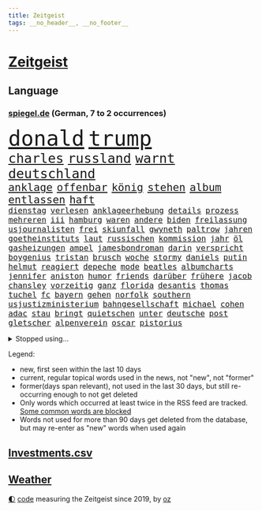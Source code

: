 ```yaml
---
title: Zeitgeist
tags: __no_header__, __no_footer__
---
```


# [Zeitgeist](https://oliz.io/zeitgeist/)

## Language

<h3><a href="https://www.spiegel.de" target="_blank">spiegel.de</a> (German, 7 to 2 occurrences)</h3>
<p style="font-family:monospace">
<span style="font-size:32pt"><a href="news_links.html#donald" class="current">donald</a></span>
<span style="font-size:32pt"><a href="news_links.html#trump" class="current">trump</a></span>
<br>
<span style="font-size:20pt"><a href="news_links.html#charles" class="current">charles</a></span>
<span style="font-size:20pt"><a href="news_links.html#russland" class="current">russland</a></span>
<span style="font-size:20pt"><a href="news_links.html#warnt" class="current">warnt</a></span>
<span style="font-size:20pt"><a href="news_links.html#deutschland" class="current">deutschland</a></span>
<br>
<span style="font-size:16pt"><a href="news_links.html#anklage" class="current">anklage</a></span>
<span style="font-size:16pt"><a href="news_links.html#offenbar" class="current">offenbar</a></span>
<span style="font-size:16pt"><a href="news_links.html#könig" class="current">könig</a></span>
<span style="font-size:16pt"><a href="news_links.html#stehen" class="current">stehen</a></span>
<span style="font-size:16pt"><a href="news_links.html#album" class="current">album</a></span>
<span style="font-size:16pt"><a href="news_links.html#entlassen" class="current">entlassen</a></span>
<span style="font-size:16pt"><a href="news_links.html#haft" class="current">haft</a></span>
<br>
<span style="font-size:12pt"><a href="news_links.html#dienstag" class="current">dienstag</a></span>
<span style="font-size:12pt"><a href="news_links.html#verlesen" class="new">verlesen</a></span>
<span style="font-size:12pt"><a href="news_links.html#anklageerhebung" class="new">anklageerhebung</a></span>
<span style="font-size:12pt"><a href="news_links.html#details" class="current">details</a></span>
<span style="font-size:12pt"><a href="news_links.html#prozess" class="current">prozess</a></span>
<span style="font-size:12pt"><a href="news_links.html#mehreren" class="current">mehreren</a></span>
<span style="font-size:12pt"><a href="news_links.html#iii" class="current">iii</a></span>
<span style="font-size:12pt"><a href="news_links.html#hamburg" class="current">hamburg</a></span>
<span style="font-size:12pt"><a href="news_links.html#waren" class="current">waren</a></span>
<span style="font-size:12pt"><a href="news_links.html#andere" class="current">andere</a></span>
<span style="font-size:12pt"><a href="news_links.html#biden" class="current">biden</a></span>
<span style="font-size:12pt"><a href="news_links.html#freilassung" class="current">freilassung</a></span>
<span style="font-size:12pt"><a href="news_links.html#usjournalisten" class="new">usjournalisten</a></span>
<span style="font-size:12pt"><a href="news_links.html#frei" class="current">frei</a></span>
<span style="font-size:12pt"><a href="news_links.html#skiunfall" class="new">skiunfall</a></span>
<span style="font-size:12pt"><a href="news_links.html#gwyneth" class="current">gwyneth</a></span>
<span style="font-size:12pt"><a href="news_links.html#paltrow" class="current">paltrow</a></span>
<span style="font-size:12pt"><a href="news_links.html#jahren" class="current">jahren</a></span>
<span style="font-size:12pt"><a href="news_links.html#goetheinstituts" class="new">goetheinstituts</a></span>
<span style="font-size:12pt"><a href="news_links.html#laut" class="current">laut</a></span>
<span style="font-size:12pt"><a href="news_links.html#russischen" class="current">russischen</a></span>
<span style="font-size:12pt"><a href="news_links.html#kommission" class="current">kommission</a></span>
<span style="font-size:12pt"><a href="news_links.html#jahr" class="current">jahr</a></span>
<span style="font-size:12pt"><a href="news_links.html#öl" class="current">öl</a></span>
<span style="font-size:12pt"><a href="news_links.html#gasheizungen" class="current">gasheizungen</a></span>
<span style="font-size:12pt"><a href="news_links.html#ampel" class="current">ampel</a></span>
<span style="font-size:12pt"><a href="news_links.html#jamesbondroman" class="new">jamesbondroman</a></span>
<span style="font-size:12pt"><a href="news_links.html#darin" class="current">darin</a></span>
<span style="font-size:12pt"><a href="news_links.html#verspricht" class="current">verspricht</a></span>
<span style="font-size:12pt"><a href="news_links.html#boygenius" class="new">boygenius</a></span>
<span style="font-size:12pt"><a href="news_links.html#tristan" class="new">tristan</a></span>
<span style="font-size:12pt"><a href="news_links.html#brusch" class="new">brusch</a></span>
<span style="font-size:12pt"><a href="news_links.html#woche" class="current">woche</a></span>
<span style="font-size:12pt"><a href="news_links.html#stormy" class="current">stormy</a></span>
<span style="font-size:12pt"><a href="news_links.html#daniels" class="current">daniels</a></span>
<span style="font-size:12pt"><a href="news_links.html#putin" class="current">putin</a></span>
<span style="font-size:12pt"><a href="news_links.html#helmut" class="new">helmut</a></span>
<span style="font-size:12pt"><a href="news_links.html#reagiert" class="current">reagiert</a></span>
<span style="font-size:12pt"><a href="news_links.html#depeche" class="new">depeche</a></span>
<span style="font-size:12pt"><a href="news_links.html#mode" class="current">mode</a></span>
<span style="font-size:12pt"><a href="news_links.html#beatles" class="current">beatles</a></span>
<span style="font-size:12pt"><a href="news_links.html#albumcharts" class="new">albumcharts</a></span>
<span style="font-size:12pt"><a href="news_links.html#jennifer" class="current">jennifer</a></span>
<span style="font-size:12pt"><a href="news_links.html#aniston" class="new">aniston</a></span>
<span style="font-size:12pt"><a href="news_links.html#humor" class="current">humor</a></span>
<span style="font-size:12pt"><a href="news_links.html#friends" class="new">friends</a></span>
<span style="font-size:12pt"><a href="news_links.html#darüber" class="current">darüber</a></span>
<span style="font-size:12pt"><a href="news_links.html#frühere" class="current">frühere</a></span>
<span style="font-size:12pt"><a href="news_links.html#jacob" class="new">jacob</a></span>
<span style="font-size:12pt"><a href="news_links.html#chansley" class="new">chansley</a></span>
<span style="font-size:12pt"><a href="news_links.html#vorzeitig" class="current">vorzeitig</a></span>
<span style="font-size:12pt"><a href="news_links.html#ganz" class="current">ganz</a></span>
<span style="font-size:12pt"><a href="news_links.html#florida" class="current">florida</a></span>
<span style="font-size:12pt"><a href="news_links.html#desantis" class="current">desantis</a></span>
<span style="font-size:12pt"><a href="news_links.html#thomas" class="current">thomas</a></span>
<span style="font-size:12pt"><a href="news_links.html#tuchel" class="current">tuchel</a></span>
<span style="font-size:12pt"><a href="news_links.html#fc" class="current">fc</a></span>
<span style="font-size:12pt"><a href="news_links.html#bayern" class="current">bayern</a></span>
<span style="font-size:12pt"><a href="news_links.html#gehen" class="current">gehen</a></span>
<span style="font-size:12pt"><a href="news_links.html#norfolk" class="new">norfolk</a></span>
<span style="font-size:12pt"><a href="news_links.html#southern" class="new">southern</a></span>
<span style="font-size:12pt"><a href="news_links.html#usjustizministerium" class="new">usjustizministerium</a></span>
<span style="font-size:12pt"><a href="news_links.html#bahngesellschaft" class="current">bahngesellschaft</a></span>
<span style="font-size:12pt"><a href="news_links.html#michael" class="current">michael</a></span>
<span style="font-size:12pt"><a href="news_links.html#cohen" class="current">cohen</a></span>
<span style="font-size:12pt"><a href="news_links.html#adac" class="current">adac</a></span>
<span style="font-size:12pt"><a href="news_links.html#stau" class="current">stau</a></span>
<span style="font-size:12pt"><a href="news_links.html#bringt" class="current">bringt</a></span>
<span style="font-size:12pt"><a href="news_links.html#quietschen" class="new">quietschen</a></span>
<span style="font-size:12pt"><a href="news_links.html#unter" class="current">unter</a></span>
<span style="font-size:12pt"><a href="news_links.html#deutsche" class="current">deutsche</a></span>
<span style="font-size:12pt"><a href="news_links.html#post" class="current">post</a></span>
<span style="font-size:12pt"><a href="news_links.html#gletscher" class="current">gletscher</a></span>
<span style="font-size:12pt"><a href="news_links.html#alpenverein" class="new">alpenverein</a></span>
<span style="font-size:12pt"><a href="news_links.html#oscar" class="current">oscar</a></span>
<span style="font-size:12pt"><a href="news_links.html#pistorius" class="current">pistorius</a></span>
</p>
<details>
<summary>Stopped using...</summary>
<p class="former" style="font-size:12pt">
diktator(891) gerechtigkeit(890) metropole(890) gerüchte(889) leichter(889) bayerische(888) befinden(888) bewerber(888) legendären(888) reiche(888) einführen(887) fahrzeuge(887) maskenpflicht(887) november(887) privaten(887) hinaus(886) san(886) verdient(886) bmw(885) fdpchef(885) maß(885) niederländische(885) schlug(885) termin(885) verkündet(885) entdeckung(884) halle(884) kamera(884) leistung(884) nigeria(884) niveau(884) standort(884) bedeuten(883) duell(883) kandidaten(883) rettet(883) fahrt(882) gastgeber(882) herbst(882) joachim(882) kochen(882) locker(882) müller(882) reißt(882) beispiel(881) berufung(881) geschäfte(881) gestoßen(881) jörg(881) lebte(881) londoner(881) monatelang(881) premiere(881) schmidt(881) senken(881) verhängen(881) warf(881) egal(880) kriminellen(880) sendet(880) türkischen(880) wofür(880) csuchef(879) gutes(879) holen(879) leid(879) sichergestellt(879) stürzte(879) einreisen(878) dementiert(877) flüchtlingen(877) größer(877) null(877) potsdam(877) preisen(877) tödlich(877) zoo(877) bedeutung(876) endete(876) meinem(876) stadion(876) amnesty(875) auswahl(875) brasiliens(875) erinnern(875) geheimnis(875) islamischen(875) voraus(875) befreien(874) produzieren(874) veranstalter(874) vergessen(874) feld(873) form(873) befreit(872) beleidigt(872) distanziert(872) gefangene(872) tragödie(872) verbände(872) oppositionelle(871) regiert(871) reiste(871) schaffte(871) vorstellen(871) wies(871) dich(870) schlimmste(870) teenager(870) wähler(870) bewegen(869) erlebte(869) extremen(869) mehrerer(869) vorsprung(869) abschaffen(868) echten(868) einiger(868) gestürzt(868) hotels(868) zweimal(868) kehrte(867) abgelehnt(866) dran(865) vorne(865) bob(864) drogen(863) enttäuschung(863) müsste(863) warm(862) gesundheitsministerium(861) kabul(861) erfolgreichsten(860) iphone(860) cduchef(859) entschuldigung(859) rechtzeitig(859) behalten(858) steffen(858) flagge(857) empfehlung(854) präsenz(854) chats(852) kräfte(850) solchen(850) uhaft(849) einkommen(845) ursprünglich(840) geflohen(833) ausgetragen(828) abschluss(821) nick(799) milliardär(776) währung(774) zusätzlichen(772) fotografiert(769) verlusten(754) gregor(722) bewirbt(709) blut(700) stoltenberg(688) finanziert(685) militärische(677) schwerste(660) spiegelreporter(646) eröffnung(634) seither(630) volk(630) wenigsten(626) drohenden(623) inflationsrate(622) leichten(622) australischen(607) ralf(603) bedankt(602) flut(596) landsleute(595) ausgefallen(592) lebten(589) inszenieren(587) gesund(586) dörfer(579) ali(574) gestern(573) anlage(564) verstecken(564) wirtschaftskrise(555) 2025(553) 73(549) teamkollege(543) telefoniert(538) schnelles(537) abhängigkeit(528) bekräftigt(526) kurze(521) ruhestand(519) verschlechtert(515) verständigt(514) eingefroren(505) weißer(505) abu(504) rhein(504) ungewöhnliche(498) obersten(493) generationen(488) oberlandesgericht(488) tödlichem(487) nutzung(486) versuche(486) eindringlichen(484) summen(484) rande(482) 77(478) trip(478) laura(475) einfacher(468) waffenruhe(465) brennt(460) emotional(454) einzig(447) energieversorgung(446) bronze(444) ersatz(443) borrell(442) propaganda(442) waffenlieferungen(441) zerstörung(440) g7staaten(439) rennstall(439) model(436) sanitäter(435) ansprüche(434) flugzeugen(432) hinzu(432) kahn(430) cool(429) ring(428) vettel(426) untergang(424) vorm(423) berichteten(422) wandern(422) bonn(421) 2002(417) wagt(415) albert(411) klitschko(409) journalismus(406) einheiten(404) krankheiten(403) umfragen(399) fremd(398) verwaltung(395) 350(394) 40000(391) schätzt(387) sitz(387) klug(384) torwart(384) fortsetzen(383) ukrainenews(376) vorab(376) interessiert(374) verspätet(372) fünften(367) stoff(367) ankommt(363) rekordtief(363) hochschule(360) töchter(360) söhne(357) hochrangigen(355) exfreundin(353) messerattacke(352) sexismus(351) starkes(350) dicke(346) organisierte(345) andrej(343) spekulationen(343) tankrabatt(343) abgrund(341) ball(337) g7(336) austria(334) ertrinken(334) gearbeitet(328) schwerverletzte(326) einsetzt(324) usdollar(322) hammer(321) ausbeutung(319) bayreuth(316) klopp(315) fahrräder(314) gepäck(309) schau(309) verdrängen(309) fragwürdige(308) el(307) trocken(306) verschwanden(303) harter(302) klimakatastrophe(300) mobbing(299) empfindet(298) lngterminal(298) carlo(296) demonstrierende(296) zumutung(295) debattiert(293) verdrängt(293) verklagen(293) syrischen(292) zeremonie(292) heimspiel(291) vermittelte(291) kaiserslautern(290) französischer(286) tiefer(286) belegt(284) laufender(284) save(284) exmann(283) brittney(282) griner(282) kapazitäten(281) 54(275) hast(274) bewiesen(273) geschrumpft(273) maschine(273) bestimmter(272) attraktiver(270) zwillinge(270) internationales(267) hubert(266) unentschieden(266) möbel(265) dokumentation(263) plädieren(262) alzheimer(261) neustart(261) setzten(260) ängste(260) fehlten(257) bruttoinlandsprodukt(256) instrument(255) kampagne(255) genauer(254) golfstaat(254) heim(254) bundeskartellamt(253) davis(253) uneins(253) verteilen(253) geschichtenewsletter(252) hanna(252) islamische(251) sehe(251) bemerkenswert(250) stören(249) l(247) diente(246) berlinneukölln(245) gestrandete(244) koffer(244) bond(243) saale(243) fasst(240) pipeline(240) solches(239) verleihung(239) flugzeugbauer(236) victoria(236) wiedersehen(236) energiesektor(234) schönheitsideale(230) glücklichen(228) üppige(227) waffensysteme(226) antony(225) children(225) tode(225) protestbewegung(224) feierabend(223) lokalen(222) volksheld(222) erhielten(221) island(221) flüsse(220) technisch(220) gelohnt(219) 14jährige(218) nebenwirkungen(217) durchzusetzen(215) terminal(215) nation(214) selbstbewusstsein(214) komplikationen(213) parken(213) zahlte(213) heidenheim(212) twitteraccount(212) geistlichen(210) beworben(207) ganzes(207) oleksij(206) wünsche(203) klappen(202) marken(202) 19jähriger(201) bestes(201) gründete(201) regenfällen(200) telekom(200) ausliefern(198) geprallt(198) banden(197) goldener(197) patzte(197) bundesarbeitsgericht(196) schmuck(196) autobiografie(195) gefährdung(195) intrigen(195) trauma(195) eben(193) farben(193) überreste(193) rihanna(192) satellitenbilder(192) zurückkehren(192) zuschuss(191) bonus(190) rutschen(190) chefredakteurin(189) durchgang(189) unionsfraktion(189) verhaltens(189) interessierte(185) piste(185) preisgekrönte(185) radfahrerin(185) bauart(182) kriminalität(182) polizeichef(182) rechtsradikale(182) geburtenrate(181) fame(180) harmonie(180) tarifstreit(180) besessen(179) yorker(179) zuzug(179) ausgenutzt(178) sportlerin(178) wüste(178) 2050(177) nationalsozialismus(177) wintershall(177) luftangriff(176) ndr(176) fortschrittlich(175) oregon(174) vegane(173) branchen(172) ernüchternd(172) lissabon(172) makejew(172) psychologin(172) unternehmensberatung(172) defizite(171) hingerichtet(171) bootsunglück(170) hessischen(170) ehrung(169) rekordhalter(169) sohnes(169) sprangen(169) windsor(169) zusage(169) beherrscht(166) finanzämter(166) kurswechsel(166) hergestellt(165) rückblick(165) symbole(165) vereine(164) verfängt(164) phoenix(163) vergnügen(163) müht(162) steven(162) soldatin(160) tunesien(160) daniela(159) flüssigerdgas(159) opel(159) raketenangriffe(159) staatsmedien(159) belege(158) iocpräsident(158) hungersnot(157) immunsystem(157) überraschte(157) 3500(156) direktor(156) knöchel(155) ukrainefeldzug(155) unovollversammlung(155) urteilt(155) parolen(154) überbringen(153) übergewicht(153) abgelegt(152) erzielen(152) tendenz(152) ausgegeben(151) eingezogen(151) geiger(151) kaltluft(151) kurdische(151) wumms(151) zitiert(151) ecken(150) rasanter(150) verachtung(150) verhelfen(149) weltbank(149) dominik(148) faschistischen(148) streits(147) bereichen(146) deckel(146) natogeneralsekretär(145) schweben(145) mats(144) teenagerin(144) unverständnis(144) absolviert(143) emanzipation(142) mullahregime(142) daei(141) minsk(140) unternommen(140) höchststrafe(139) leukämie(139) tankstellen(139) abgefeuert(138) erklärungen(138) schulterschluss(138) topspieler(138) gewehrt(137) hot(137) jemanden(137) spannende(137) gegessen(136) katholischer(136) missionen(136) neudelhi(136) schlachtfeld(136) tottenham(136) wiederholung(136) witze(136) year(136) ersticken(135) titanic(135) hilton(134) sinnlos(134) titelfavorit(134) gestohlenen(132) orden(132) steuert(132) trage(132) versichert(132) ceo(130) gefälscht(130) kerzen(130) tieres(130) mitarbeitern(129) schmid(129) leidenschaft(128) sibirien(128) säge(128) korruptionsskandal(127) billigt(126) del(126) rücktrittsankündigung(126) ulm(126) zugeständnisse(125) volkswirtschaft(124) hotspur(123) schossen(123) kremlgegner(122) spielzeug(122) besserer(121) meiden(121) verbannen(121) dihk(120) korruptionsprozess(120) kostenloses(120) podium(120) miles(119) museums(119) südafrikas(119) dhabi(118) sozialamt(118) bowie(117) chinesisches(117) diktators(116) hexen(116) profit(116) staates(116) stellenabbau(116) verunsichert(116) liberale(115) basf(114) nordkoreanische(114) umsatzeinbruch(114) neuartigen(113) abbauen(112) prophezeit(112) skispringen(112) straßenblockaden(112) charme(111) maren(111) nullcovidpolitik(111) skispringerin(111) süß(111) zukommt(111) ohr(110) verkleidet(110) emily(109) hirn(109) protestierende(109) traunstein(109) nevada(108) exemplare(107) sieges(107) tribüne(107) unterschriften(107) dea(106) pasta(106) prangt(106) schädel(106) gewöhnt(105) bosch(104) erdgasförderung(104) ließe(104) militärpräsenz(103) mitreden(103) segler(103) verdoppeln(102) ekrem(101) game(101) istanbuls(101) i̇mamoğlu(101) kunstwerk(101) nachgegangen(101) prorussische(101) punk(101) raketentest(101) spiegelpodcast(101) wagnergruppe(101) bräuchten(100) gegenentwurf(100) isolieren(100) linus(100) saarlouis(100) todesurteil(100) bestellen(99) reste(98) terrasse(98) ökotest(98) angriffskrieges(97) inhaftierter(97) oman(97) banker(96) leeren(96) madonna(96) spielmacher(96) goldenen(95) persönlichkeit(95) siebte(95) wundern(95) nordirlandprotokoll(94) leopardpanzern(93) naturschützer(93) akzeptanz(92) bernhard(92) rheinland(92) sangen(92) wutausbruch(92) klimabericht(91) paartherapeuten(91) praxen(91) römer(91) unmöglich(91) verschanzen(91) asylbewerber(90) erdbebens(90) erhob(90) erwürgt(90) hernández(90) legten(90) sattel(90) steuerzahlerbund(90) wmauftakt(90) geringen(89) gespült(89) labern(89) treffers(89) ungewöhnlicher(89) heungmin(88) negativrekord(88) rassismusvorwurf(88) rächt(88) son(88) vizeweltmeister(88) wahren(88) biograf(87) getränke(87) kanäle(87) maier(87) prämie(87) 170000(86) abschieben(86) absolut(86) bukele(86) escooter(86) gebrannt(86) milliardensubventionen(86) nayib(86) parlamentsausschuss(86) salvador(86) trieb(86) vätern(86) wunderbare(86) filzskandal(85) illerkirchberg(85) missbrauchte(85) oberhof(85) rettungsarbeiten(85) strukturelle(85) umziehen(85) unterbrechen(85) millionenpublikum(84) mutig(84) pfarrer(84) sicherungsverwahrung(84) armbruster(83) autobahnbau(83) bands(83) hecking(83) nathalie(83) sanktionsumgehung(83) 70000(82) angehören(82) kundgebung(82) nadelbäumen(82) neymars(82) raucher(82) verschütteten(82) wegfall(82) 999(81) co2speicher(81) drangen(81) brettspiele(80) nina(80) onlinekauf(80) pionier(80) verwirklichen(80) einwanderer(79) kuschen(79) mindern(79) notprogramm(79) vorlegen(79) abgefangen(78) cold(78) grundlegenden(78) handelspartner(78) mexikostadt(78) mitgliedsländer(78) revolutionswächter(78) unerwarteter(78) winterwetter(78) 26jähriger(77) auswärtiges(77) düsseldorfer(77) hungern(77) leine(77) rechtmäßigkeit(77) satzung(77) schweinfurt(77) vorstandswahl(77) zuschläge(77) ganzer(76) raumkapsel(76) sagten(76) vorweg(76) wilde(76) brustkrebs(75) feldern(75) frost(75) pillen(75) selbstverständlichkeit(75) senatorin(75) öffentlichkeitswirksam(75) auflage(74) todesliste(74) viereinhalb(74) afdpolitikerin(73) arbeitszeiten(73) besserung(73) eröffnen(73) geeilt(73) jva(73) zankt(73) benötigte(72) derbe(72) krebstherapie(72) maserati(72) ostafrika(72) rechtsextremisten(72) zufriedener(72) 32jährige(71) autoritäre(71) bass(71) festivals(71) gebühren(71) gängige(71) häftlinge(71) mitsamt(71) niederbayern(71) schilderte(71) sojuskapsel(71) verharmlosung(71) community(70) genehmigungen(70) klüger(70) nhl(70) säcken(70) filmfestival(69) unterstütze(69) abgewickelt(68) abschlussdokument(68) lüdenscheid(68) saßen(68) vorhanden(68) zweitligist(68) avatar(67) benfica(67) eigenlob(67) entnommen(67) höhen(67) ahmad(66) akute(66) patientenschützer(66) price(66) wolodymir(66) zwischenbilanz(66) ludwigshafen(65) brannten(64) fleischwolf(64) foster(64) geförderte(64) geschwister(64) granate(64) großraum(64) kandidatin(64) bars(63) cameron(63) einsatzbereit(63) lautstarker(63) neumünster(63) arktische(62) autobahnbrücke(62) deutschsprachigen(62) graf(62) lügenmärchen(62) sammlung(62) seeler(62) stiehlt(62) bearbeitet(61) cambridge(61) geleitet(61) süditalien(61) wohlstand(61) 80jähriger(60) basketballprofi(60) ersatzfreiheitsstrafen(60) werft(60) beendigung(59) chinese(59) gelangte(59) gespart(59) onlinehandel(59) schiene(59) usinformationen(59) fehlendes(58) gunther(58) kreativer(58) wellinger(58) zufällig(58) antikatermittel(57) demokratisch(57) geschmückten(57) kurdischen(57) tunnel(57) 250000(56) euabgeordneter(56) gesichtet(56) jungstar(56) kommender(56) lebkuchen(56) minderjährigen(56) putingegner(56) verschärfte(56) abgesichert(55) abzukassieren(55) airbnb(55) bänke(55) franco(55) sag(55) unbemerkt(55) zeitplan(55) 365(54) fahrschein(54) yvonne(54) babysitter(53) dunkler(53) ebikes(53) einbrechen(53) energieträger(53) leistungen(53) 1999(52) botschafterin(52) elektrische(52) galaxien(52) gedenken(52) romeo(52) verfolger(52) ärgerte(52) bundespolitische(51) früherem(51) gefängnisstrafe(51) grünenchefin(51) leopard(51) nervt(51) netflixfilm(51) schild(51) spdregierungschefin(51) sprüche(51) bestechungsskandal(50) gesammelt(50) koks(50) langläuferinnen(50) neureuther(50) revanchiert(50) schreckschusswaffen(50) antisemitischer(49) kuriosen(49) repariert(49) trieben(49) wmgeneralprobe(49) überdenken(49) beschwört(48) brandenburgs(48) mitschüler(48) besuchte(47) kleider(47) konto(47) newcastle(47) reichert(47) vorwerfen(47) 425(46) automarkt(46) fehlerhaft(46) gastauftritt(46) gefühlt(46) hitlergruß(46) pantera(46) rock(46) antritt(45) bowl(45) festspiele(45) gestörte(45) olympiadritte(45) passagen(45) platzverweis(45) queensland(45) vertraut(45) windenergieausbau(45) zaubertor(45) zurückgelassen(45) formieren(44) mccartney(44) nicolas(44) südsudan(44) archäologie(43) batteriewerk(43) durchschnittliche(43) katastrophalen(43) massenstart(43) polarisieren(43) antonio(42) exkommandeur(42) karnevals(42) patzer(42) teich(42) verletzungspause(42) anja(41) containern(41) draisaitl(41) fluchtroute(41) kürzen(41) leopardlieferung(41) sandsäcken(41) webb(41) zwang(41) abwanderung(40) buchläden(40) eigentum(40) geistliche(40) nürnberger(40) schneeregen(40) theorien(40) 22jährigen(39) aufsichtsbehörde(39) bundesligaspiel(39) g+j(39) grundsteuer(39) only(39) sportwagen(39) vermittlerrolle(39) bandenkriminalität(38) erden(38) freistaat(38) jubiläum(38) ohrfeige(38) schönheitswettbewerb(38) angestiegen(37) durchfahrt(37) elektrischen(37) genießt(37) hansgeorg(37) intendantin(37) maaßen(37) murray(37) nötigung(37) state(37) vorzubereiten(37) wmsilber(37) abgelehnte(36) aiwanger(36) bekomme(36) frauenfeindlichkeit(36) highlight(36) lahmgelegt(36) pfosten(36) stoppte(36) zulasten(36) jahrelangem(35) oberstaatsanwalt(35) portland(35) sonntagmorgen(35) spiegelredakteurin(35) sportverein(35) césar(34) gramm(34) kürze(34) wunden(34) favoritin(33) kriegsgerät(33) stellvertretende(33) symbolische(33) gestiegener(32) lebendig(32) schöpfer(32) souveräner(32) 18000(31) allergiker(31) felipe(31) hinzugefügt(31) kriegsbeginns(31) witwe(31) zögerlichkeit(31) aussuchen(30) geklauten(30) helsinki(30) kassenpatienten(30) transparente(30) werdende(30) zögern(30) himbeeren(29) leihmutterschaft(29) wandlung(29) 65jährigen(28) ambitionen(28) aufzubewahren(28) behielt(28) brokstedt(28) fünfter(28) straßer(28) uefa(28) verschleppte(28) water(28) way(28) ausdauernd(27) aussetzung(27) gewinnern(27) ibrahim(27) wahrscheinlichkeit(27) hinterbliebenen(26) paypal(26) veraltet(26) bip(25) co₂zertifikate(25) gewisser(25) taugen(25) umgerechnet(25) weitestgehend(25) 1600(24) herrmanns(24) gültige(23) magen(23) propagandashow(23) rechtfertigen(23) startabkommen(23) tschechische(23) aktionären(22) baten(22) battle(22) gruner+jahr(22) kiwerkzeuge(22) kriegsjahr(22) nadia(22) nordwesten(22) pflegebedürftige(22) solutions(22) wichtigere(22) zelt(22) 80jährige(21) arbeitnehmervertreter(21) beanstandet(21) horrend(21) pflichtdienst(21) reschke(21) teilnehmende(21) unterbinden(21) vergriffen(21) anstehenden(20) halbmond(20) konsens(20) leidenschaftlicher(20) panzerbataillon(20) renommierten(20) scheiße(20) vernichtenden(20) abtransportiert(19) dfbpokal(19) greifswald(19) nachbeben(19) überaus(19) einschränkung(18) geschnappt(18) kanälen(18) luftwaffenstützpunkt(18) müttern(18) reuter(18) schwindel(18) spitzendiplomaten(18) vereinfachen(18) wmgold(18) feministischen(17) loswerden(17) nbageschichte(17) offenzulegen(17) politikwissenschaftler(17) potenzial(17) auswendig(16) clippers(16) emblem(16) entzweien(16) fwort(16) grafiken(16) plattner(16) zugeht(16) amalia(15) beraubt(15) olympiasieg(15) ratlos(15) erleuchtet(14) rezension(14) schwindet(14) teilerfolg(14) antisemiten(13) brände(13) iskenderun(13) kiewbesuch(13) sicherheitskonferenz(13) tennisprofi(13) university(13) verhungert(13) überraschungsbesuch(13) arbeitgeberverband(12) belügen(12) biathlonwm(12) hautfarbe(12) hermann(12) markanten(12) medaillenhoffnung(12) music(12) popsuperstar(12) drittes(11) dsv(11) profiling(11) racial(11) tochterfirma(11) verletzungssorgen(11) weitreichenden(11)
</p>
</details>
<p>Legend:
<ul>
<li><span class="new">new</span>, first seen within the last 10 days</li>
<li><span class="current">current</span>, regular topical words used in the news, not "new", not "former"</li>
<li><span class="former">former(days span relevant)</span>, not used in the last 30 days, but still re-occurring enough to not get deleted</li>
<li>Only words which occurred at least twice in the RSS feed are tracked. <a href="language/filters.py">Some common words are blocked</a></li>
<li>Words not used for more than 90 days get deleted from the database, but may re-enter as "new" words when used again</li>
</ul>
</p>

## [Investments](investments.html)[.csv](investments.csv)

## [Weather](weather.html)

<footer>
<a href="javascript:toggleTheme()" class="nav">🌓</a>
<a href="https://github.com/ooz/zeitgeist">code</a> measuring the Zeitgeist since 2019, by <a href="https://oliz.io">oz</a>
</footer>
